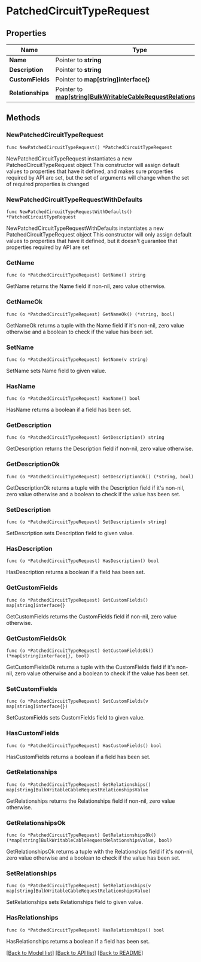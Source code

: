 # PatchedCircuitTypeRequest

## Properties

Name | Type | Description | Notes
------------ | ------------- | ------------- | -------------
**Name** | Pointer to **string** |  | [optional] 
**Description** | Pointer to **string** |  | [optional] 
**CustomFields** | Pointer to **map[string]interface{}** |  | [optional] 
**Relationships** | Pointer to [**map[string]BulkWritableCableRequestRelationshipsValue**](BulkWritableCableRequestRelationshipsValue.md) |  | [optional] 

## Methods

### NewPatchedCircuitTypeRequest

`func NewPatchedCircuitTypeRequest() *PatchedCircuitTypeRequest`

NewPatchedCircuitTypeRequest instantiates a new PatchedCircuitTypeRequest object
This constructor will assign default values to properties that have it defined,
and makes sure properties required by API are set, but the set of arguments
will change when the set of required properties is changed

### NewPatchedCircuitTypeRequestWithDefaults

`func NewPatchedCircuitTypeRequestWithDefaults() *PatchedCircuitTypeRequest`

NewPatchedCircuitTypeRequestWithDefaults instantiates a new PatchedCircuitTypeRequest object
This constructor will only assign default values to properties that have it defined,
but it doesn't guarantee that properties required by API are set

### GetName

`func (o *PatchedCircuitTypeRequest) GetName() string`

GetName returns the Name field if non-nil, zero value otherwise.

### GetNameOk

`func (o *PatchedCircuitTypeRequest) GetNameOk() (*string, bool)`

GetNameOk returns a tuple with the Name field if it's non-nil, zero value otherwise
and a boolean to check if the value has been set.

### SetName

`func (o *PatchedCircuitTypeRequest) SetName(v string)`

SetName sets Name field to given value.

### HasName

`func (o *PatchedCircuitTypeRequest) HasName() bool`

HasName returns a boolean if a field has been set.

### GetDescription

`func (o *PatchedCircuitTypeRequest) GetDescription() string`

GetDescription returns the Description field if non-nil, zero value otherwise.

### GetDescriptionOk

`func (o *PatchedCircuitTypeRequest) GetDescriptionOk() (*string, bool)`

GetDescriptionOk returns a tuple with the Description field if it's non-nil, zero value otherwise
and a boolean to check if the value has been set.

### SetDescription

`func (o *PatchedCircuitTypeRequest) SetDescription(v string)`

SetDescription sets Description field to given value.

### HasDescription

`func (o *PatchedCircuitTypeRequest) HasDescription() bool`

HasDescription returns a boolean if a field has been set.

### GetCustomFields

`func (o *PatchedCircuitTypeRequest) GetCustomFields() map[string]interface{}`

GetCustomFields returns the CustomFields field if non-nil, zero value otherwise.

### GetCustomFieldsOk

`func (o *PatchedCircuitTypeRequest) GetCustomFieldsOk() (*map[string]interface{}, bool)`

GetCustomFieldsOk returns a tuple with the CustomFields field if it's non-nil, zero value otherwise
and a boolean to check if the value has been set.

### SetCustomFields

`func (o *PatchedCircuitTypeRequest) SetCustomFields(v map[string]interface{})`

SetCustomFields sets CustomFields field to given value.

### HasCustomFields

`func (o *PatchedCircuitTypeRequest) HasCustomFields() bool`

HasCustomFields returns a boolean if a field has been set.

### GetRelationships

`func (o *PatchedCircuitTypeRequest) GetRelationships() map[string]BulkWritableCableRequestRelationshipsValue`

GetRelationships returns the Relationships field if non-nil, zero value otherwise.

### GetRelationshipsOk

`func (o *PatchedCircuitTypeRequest) GetRelationshipsOk() (*map[string]BulkWritableCableRequestRelationshipsValue, bool)`

GetRelationshipsOk returns a tuple with the Relationships field if it's non-nil, zero value otherwise
and a boolean to check if the value has been set.

### SetRelationships

`func (o *PatchedCircuitTypeRequest) SetRelationships(v map[string]BulkWritableCableRequestRelationshipsValue)`

SetRelationships sets Relationships field to given value.

### HasRelationships

`func (o *PatchedCircuitTypeRequest) HasRelationships() bool`

HasRelationships returns a boolean if a field has been set.


[[Back to Model list]](../README.md#documentation-for-models) [[Back to API list]](../README.md#documentation-for-api-endpoints) [[Back to README]](../README.md)



